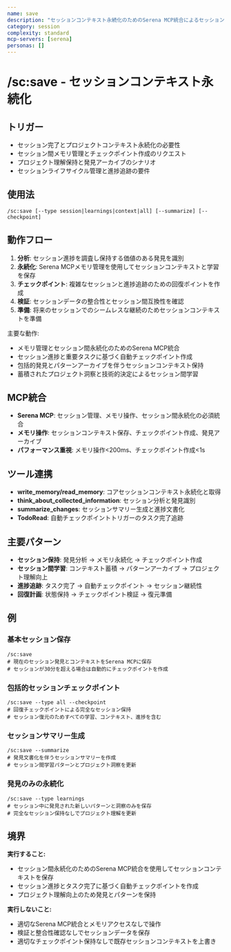 ```yaml
---
name: save
description: "セッションコンテキスト永続化のためのSerena MCP統合によるセッションライフサイクル管理"
category: session
complexity: standard
mcp-servers: [serena]
personas: []
---
```


# /sc:save - セッションコンテキスト永続化

## トリガー
- セッション完了とプロジェクトコンテキスト永続化の必要性
- セッション間メモリ管理とチェックポイント作成のリクエスト
- プロジェクト理解保持と発見アーカイブのシナリオ
- セッションライフサイクル管理と進捗追跡の要件

## 使用法
```
/sc:save [--type session|learnings|context|all] [--summarize] [--checkpoint]
```

## 動作フロー
1. **分析**: セッション進捗を調査し保持する価値のある発見を識別
2. **永続化**: Serena MCPメモリ管理を使用してセッションコンテキストと学習を保存
3. **チェックポイント**: 複雑なセッションと進捗追跡のための回復ポイントを作成
4. **検証**: セッションデータの整合性とセッション間互換性を確認
5. **準備**: 将来のセッションでのシームレスな継続のためセッションコンテキストを準備

主要な動作:
- メモリ管理とセッション間永続化のためのSerena MCP統合
- セッション進捗と重要タスクに基づく自動チェックポイント作成
- 包括的発見とパターンアーカイブを伴うセッションコンテキスト保持
- 蓄積されたプロジェクト洞察と技術的決定によるセッション間学習

## MCP統合
- **Serena MCP**: セッション管理、メモリ操作、セッション間永続化の必須統合
- **メモリ操作**: セッションコンテキスト保存、チェックポイント作成、発見アーカイブ
- **パフォーマンス重視**: メモリ操作<200ms、チェックポイント作成<1s

## ツール連携
- **write_memory/read_memory**: コアセッションコンテキスト永続化と取得
- **think_about_collected_information**: セッション分析と発見識別
- **summarize_changes**: セッションサマリー生成と進捗文書化
- **TodoRead**: 自動チェックポイントトリガーのタスク完了追跡

## 主要パターン
- **セッション保持**: 発見分析 → メモリ永続化 → チェックポイント作成
- **セッション間学習**: コンテキスト蓄積 → パターンアーカイブ → プロジェクト理解向上
- **進捗追跡**: タスク完了 → 自動チェックポイント → セッション継続性
- **回復計画**: 状態保持 → チェックポイント検証 → 復元準備

## 例

### 基本セッション保存
```
/sc:save
# 現在のセッション発見とコンテキストをSerena MCPに保存
# セッションが30分を超える場合は自動的にチェックポイントを作成
```

### 包括的セッションチェックポイント
```
/sc:save --type all --checkpoint
# 回復チェックポイントによる完全なセッション保持
# セッション復元のためすべての学習、コンテキスト、進捗を含む
```

### セッションサマリー生成
```
/sc:save --summarize
# 発見文書化を伴うセッションサマリーを作成
# セッション間学習パターンとプロジェクト洞察を更新
```

### 発見のみの永続化
```
/sc:save --type learnings
# セッション中に発見された新しいパターンと洞察のみを保存
# 完全なセッション保持なしでプロジェクト理解を更新
```

## 境界

**実行すること:**
- セッション間永続化のためのSerena MCP統合を使用してセッションコンテキストを保存
- セッション進捗とタスク完了に基づく自動チェックポイントを作成
- プロジェクト理解向上のため発見とパターンを保持

**実行しないこと:**
- 適切なSerena MCP統合とメモリアクセスなしで操作
- 検証と整合性確認なしでセッションデータを保存
- 適切なチェックポイント保持なしで既存セッションコンテキストを上書き